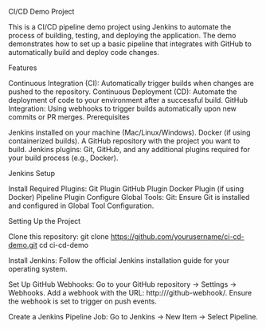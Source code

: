 CI/CD Demo Project

This is a CI/CD pipeline demo project using Jenkins to automate the process of building, testing, and deploying the application. The demo demonstrates how to set up a basic pipeline that integrates with GitHub to automatically build and deploy code changes.

Features

Continuous Integration (CI): Automatically trigger builds when changes are pushed to the repository.
Continuous Deployment (CD): Automate the deployment of code to your environment after a successful build.
GitHub Integration: Using webhooks to trigger builds automatically upon new commits or PR merges.
Prerequisites

Jenkins installed on your machine (Mac/Linux/Windows).
Docker (if using containerized builds).
A GitHub repository with the project you want to build.
Jenkins plugins: Git, GitHub, and any additional plugins required for your build process (e.g., Docker).

Jenkins Setup

Install Required Plugins:
Git Plugin
GitHub Plugin
Docker Plugin (if using Docker)
Pipeline Plugin
Configure Global Tools:
Git: Ensure Git is installed and configured in Global Tool Configuration.

Setting Up the Project

Clone this repository:
git clone https://github.com/yourusername/ci-cd-demo.git
cd ci-cd-demo

Install Jenkins: Follow the official Jenkins installation guide for your operating system.

Set Up GitHub Webhooks:
Go to your GitHub repository → Settings → Webhooks.
Add a webhook with the URL: http://<your-jenkins-server>/github-webhook/.
Ensure the webhook is set to trigger on push events.

Create a Jenkins Pipeline Job:
Go to Jenkins → New Item → Select Pipeline.
